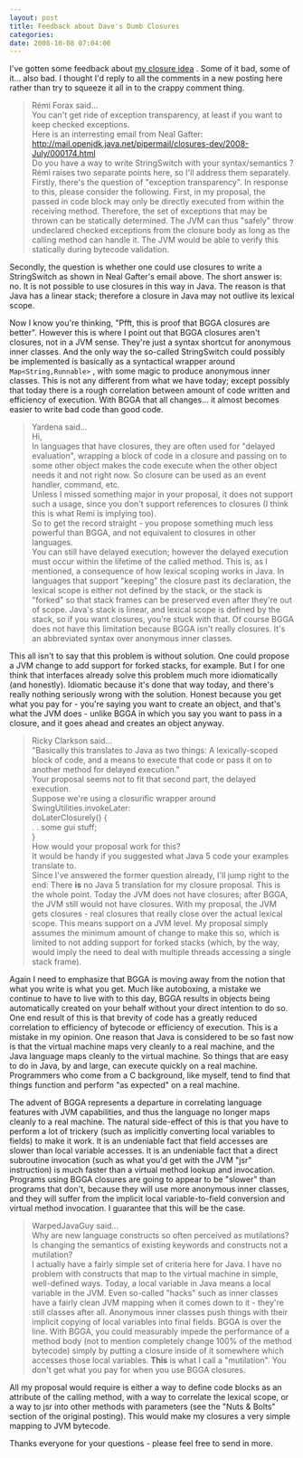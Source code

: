 ```yaml
---
layout: post
title: Feedback about Dave's Dumb Closures
categories: 
date: 2008-10-08 07:04:00
---
```

 I've gotten some feedback about [my closure idea](http://dmlloyd.blogspot.com/2008/09/daves-dumb-closures.html "") . Some of it bad, some of it... also bad. I thought I'd reply to all the comments in a new posting here rather than try to squeeze it all in to the crappy comment thing.

> Rémi Forax said...  
> You can't get ride of exception transparency, at least if you want to keep checked exceptions.  
> Here is an interresting email from Neal Gafter:  
> http://mail.openjdk.java.net/pipermail/closures-dev/2008-July/000174.html  
> Do you have a way to write StringSwitch with your syntax/semantics ?  
Rémi raises two separate points here, so I'll address them separately. Firstly, there's the question of "exception transparency". In response to this, please consider the following. First, in my proposal, the passed in code block may only be directly executed from within the receiving method. Therefore, the set of exceptions that may be thrown can be statically determined. The JVM can thus "safely" throw undeclared checked exceptions from the closure body as long as the calling method can handle it. The JVM would be able to verify this statically during bytecode validation.

Secondly, the question is whether one could use closures to write a StringSwitch as shown in Neal Gafter's email above. The short answer is: no. It is not possible to use closures in this way in Java. The reason is that Java has a linear stack; therefore a closure in Java may not outlive its lexical scope.

Now I know you're thinking, "Pfft, this is proof that BGGA closures are better". However this is where I point out that BGGA closures aren't closures, not in a JVM sense. They're just a syntax shortcut for anonymous inner classes. And the only way the so-called StringSwitch could possibly be implemented is basically as a syntactical wrapper around `Map<String,Runnable>` , with some magic to produce anonymous inner classes. This is not any different from what we have today; except possibly that today there is a rough correlation between amount of code written and efficiency of execution. With BGGA that all changes... it almost becomes easier to write bad code than good code.

> Yardena said...  
> Hi,  
> In languages that have closures, they are often used for "delayed evaluation", wrapping a block of code in a closure and passing on to some other object makes the code execute when the other object needs it and not right now. So closure can be used as an event handler, command, etc.  
> Unless I missed something major in your proposal, it does not support such a usage, since you don't support references to closures (I think this is what Remi is implying too).  
> So to get the record straight - you propose something much less powerful than BGGA, and not equivalent to closures in other languages.  
You can still have delayed execution; however the delayed execution must occur within the lifetime of the called method. This is, as I mentioned, a consequence of how lexical scoping works in Java. In languages that support "keeping" the closure past its declaration, the lexical scope is either not defined by the stack, or the stack is "forked" so that stack frames can be preserved even after they're out of scope. Java's stack is linear, and lexical scope is defined by the stack, so if you want closures, you're stuck with that. Of course BGGA does not have this limitation because BGGA isn't really closures. It's an abbreviated syntax over anonymous inner classes.

This all isn't to say that this problem is without solution. One could propose a JVM change to add support for forked stacks, for example. But I for one think that interfaces already solve this problem much more idiomatically (and honestly). Idiomatic because it's done that way today, and there's really nothing seriously wrong with the solution. Honest because you get what you pay for - you're saying you want to create an object, and that's what the JVM does - unlike BGGA in which you say you want to pass in a closure, and it goes ahead and creates an object anyway.

> Ricky Clarkson said...  
> "Basically this translates to Java as two things: A lexically-scoped block of code, and a means to execute that code or pass it on to another method for delayed execution."  
> Your proposal seems not to fit that second part, the delayed execution.  
> Suppose we're using a closurific wrapper around SwingUtilities.invokeLater:  
> doLaterClosurely() {  
> . . some gui stuff;  
> }  
> How would your proposal work for this?  
> It would be handy if you suggested what Java 5 code your examples translate to.  
Since I've answered the former question already, I'll jump right to the end: There **is** no Java 5 translation for my closure proposal. This is the whole point. Today the JVM does not have closures; after BGGA, the JVM still would not have closures. With my proposal, the JVM gets closures - real closures that really close over the actual lexical scope. This means support on a JVM level. My proposal simply assumes the minimum amount of change to make this so, which is limited to not adding support for forked stacks (which, by the way, would imply the need to deal with multiple threads accessing a single stack frame).

Again I need to emphasize that BGGA is moving away from the notion that what you write is what you get. Much like autoboxing, a mistake we continue to have to live with to this day, BGGA results in objects being automatically created on your behalf without your direct intention to do so. One end result of this is that brevity of code has a greatly reduced correlation to efficiency of bytecode or efficiency of execution. This is a mistake in my opinion. One reason that Java is considered to be so fast now is that the virtual machine maps very cleanly to a real machine, and the Java language maps cleanly to the virtual machine. So things that are easy to do in Java, by and large, can execute quickly on a real machine. Programmers who come from a C background, like myself, tend to find that things function and perform "as expected" on a real machine.

The advent of BGGA represents a departure in correlating language features with JVM capabilities, and thus the language no longer maps cleanly to a real machine. The natural side-effect of this is that you have to perform a lot of trickery (such as implicitly converting local variables to fields) to make it work. It is an undeniable fact that field accesses are slower than local variable accesses. It is an undeniable fact that a direct subroutine invocation (such as what you'd get with the JVM "jsr" instruction) is much faster than a virtual method lookup and invocation. Programs using BGGA closures are going to appear to be "slower" than programs that don't, because they will use more anonymous inner classes, and they will suffer from the implicit local variable-to-field conversion and virtual method invocation. I guarantee that this will be the case.

> WarpedJavaGuy said...  
> Why are new language constructs so often perceived as mutilations? Is changing the semantics of existing keywords and constructs not a mutilation?  
I actually have a fairly simple set of criteria here for Java. I have no problem with constructs that map to the virtual machine in simple, well-defined ways. Today, a local variable in Java means a local variable in the JVM. Even so-called "hacks" such as inner classes have a fairly clean JVM mapping when it comes down to it - they're still classes after all. Anonymous inner classes push things with their implicit copying of local variables into final fields. BGGA is over the line. With BGGA, you could measurably impede the performance of a method body (not to mention completely change 100% of the method bytecode) simply by putting a closure inside of it somewhere which accesses those local variables. **This** is what I call a "mutilation". You don't get what you pay for when you use BGGA closures.

All my proposal would require is either a way to define code blocks as an attribute of the calling method, with a way to correlate the lexical scope, or a way to jsr into other methods with parameters (see the "Nuts & Bolts" section of the original posting). This would make my closures a very simple mapping to JVM bytecode.

Thanks everyone for your questions - please feel free to send in more.